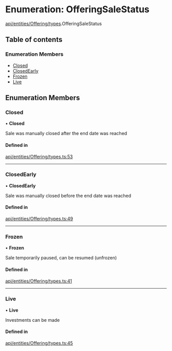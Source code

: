 # Enumeration: OfferingSaleStatus

[api/entities/Offering/types](../wiki/api.entities.Offering.types).OfferingSaleStatus

## Table of contents

### Enumeration Members

- [Closed](../wiki/api.entities.Offering.types.OfferingSaleStatus#closed)
- [ClosedEarly](../wiki/api.entities.Offering.types.OfferingSaleStatus#closedearly)
- [Frozen](../wiki/api.entities.Offering.types.OfferingSaleStatus#frozen)
- [Live](../wiki/api.entities.Offering.types.OfferingSaleStatus#live)

## Enumeration Members

### Closed

• **Closed**

Sale was manually closed after the end date was reached

#### Defined in

[api/entities/Offering/types.ts:53](https://github.com/PolymathNetwork/polymesh-sdk/blob/c6fe1be3/src/api/entities/Offering/types.ts#L53)

___

### ClosedEarly

• **ClosedEarly**

Sale was manually closed before the end date was reached

#### Defined in

[api/entities/Offering/types.ts:49](https://github.com/PolymathNetwork/polymesh-sdk/blob/c6fe1be3/src/api/entities/Offering/types.ts#L49)

___

### Frozen

• **Frozen**

Sale temporarily paused, can be resumed (unfrozen)

#### Defined in

[api/entities/Offering/types.ts:41](https://github.com/PolymathNetwork/polymesh-sdk/blob/c6fe1be3/src/api/entities/Offering/types.ts#L41)

___

### Live

• **Live**

Investments can be made

#### Defined in

[api/entities/Offering/types.ts:45](https://github.com/PolymathNetwork/polymesh-sdk/blob/c6fe1be3/src/api/entities/Offering/types.ts#L45)
